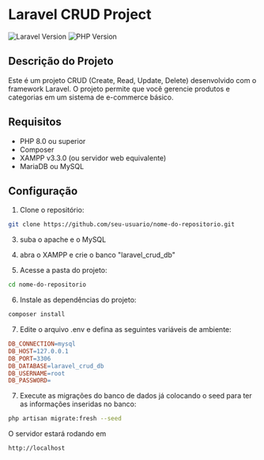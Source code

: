 # Laravel CRUD Project

![Laravel Version](https://img.shields.io/badge/Laravel-v9.52.11-blue)
![PHP Version](https://img.shields.io/badge/PHP-v8.0.28-brightgreen)

## Descrição do Projeto

Este é um projeto CRUD (Create, Read, Update, Delete) desenvolvido com o framework Laravel. O projeto permite que você gerencie produtos e categorias em um sistema de e-commerce básico.

## Requisitos

- PHP 8.0 ou superior
- Composer
- XAMPP v3.3.0 (ou servidor web equivalente)
- MariaDB ou MySQL

## Configuração

1. Clone o repositório:
```bash
git clone https://github.com/seu-usuario/nome-do-repositorio.git
```
3. suba o apache e o MySQL

4. abra o XAMPP e crie o banco "laravel_crud_db"

5. Acesse a pasta do projeto:
```bash
cd nome-do-repositorio
```
6. Instale as dependências do projeto:
```bash
composer install
```
7.  Edite o arquivo .env e defina as seguintes variáveis de ambiente:
```makefile
DB_CONNECTION=mysql
DB_HOST=127.0.0.1
DB_PORT=3306
DB_DATABASE=laravel_crud_db
DB_USERNAME=root
DB_PASSWORD=
```
7. Execute as migrações do banco de dados já colocando o seed para ter as informações inseridas no banco:
```bash
php artisan migrate:fresh --seed
```
O servidor estará rodando em
```
http://localhost
```
